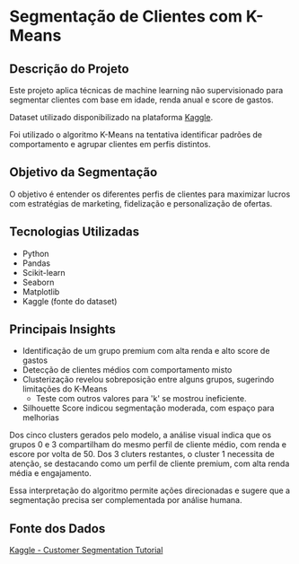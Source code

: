 # Segmentação de Clientes com K-Means

## Descrição do Projeto
Este projeto aplica técnicas de machine learning não supervisionado para segmentar clientes com base em idade, renda anual e score de gastos. 

Dataset utilizado disponibilizado na plataforma [Kaggle](https://www.kaggle.com/).

 Foi utilizado o algoritmo K-Means na tentativa identificar padrões de comportamento e agrupar clientes em perfis distintos.

## Objetivo da Segmentação
O objetivo é entender os diferentes perfis de clientes para maximizar lucros com estratégias de marketing, fidelização e personalização de ofertas.

## Tecnologias Utilizadas
- Python
- Pandas
- Scikit-learn
- Seaborn
- Matplotlib
- Kaggle (fonte do dataset)

## Principais Insights
- Identificação de um grupo premium com alta renda e alto score de gastos
- Detecção de clientes médios com comportamento misto
- Clusterização revelou sobreposição entre alguns grupos, sugerindo limitações do K-Means
    - Teste com outros valores para 'k' se mostrou ineficiente.
- Silhouette Score indicou segmentação moderada, com espaço para melhorias

 Dos cinco clusters gerados pelo modelo, a análise visual indica que os grupos 0 e 3 compartilham do mesmo perfil de cliente médio, com renda e escore por volta de 50. Dos 3 cluters restantes, o cluster 1 necessita de atenção, se destacando como um perfil de cliente premium, com alta renda média e engajamento.
 
Essa interpretação do algoritmo permite ações direcionadas e sugere que a segmentação precisa ser complementada por análise humana.


## Fonte dos Dados
[Kaggle - Customer Segmentation Tutorial](https://www.kaggle.com/datasets/vjchoudhary7/customer-segmentation-tutorial-in-python)